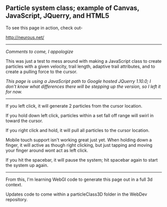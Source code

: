 **Particle system class; example of Canvas, JavaScript, JQuerry, and HTML5**
----------------------

To see this page in action, check out-

http://neurous.net/

----------------------

*Comments to come, I appologize*

This was just a test to mess around with making a JavaScript class to create particles with a given velocity, trail length, adaptive trail attributes, and to create a pulling force to the cursor.

*This page is using a JavaScript path to Google hosted JQuerry 1.10.0; I don't know what differences there will be stepping up the version, so I left it for now.*

--------------------

If you left click, it will generate 2 particles from the cursor location.

If you hold down left click, particles within a set fall off range will swirl in toward the cursor.

If you right click and hold, it will pull all particles to the cursor location.

Mobile touch support isn't working great just yet.  When holding down a finger, it will active as though right clicking, but just tapping and moving your finger around wont act as left click.

If you hit the spacebar, it will pause the system;  hit spacebar again to start the system up again.

-------------------------

From this, I'm learning WebGl code to generate this page out in a full 3d context.

Updates code to come within a particleClass3D folder in the WebDev repository.
